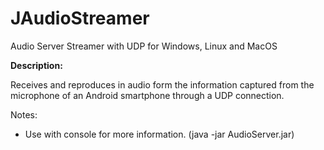 # JAudioStreamer
Audio Server Streamer with UDP for Windows, Linux and MacOS

<b>Description:</b>

Receives and reproduces in audio form the information captured from the microphone of an Android smartphone through a UDP connection.

Notes:
- Use with console for more information. (java -jar AudioServer.jar)

